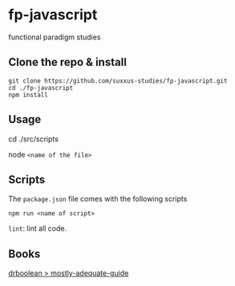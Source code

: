 # fp-javascript

functional paradigm studies

## Clone the repo & install
```
git clone https://github.com/suxxus-studies/fp-javascript.git
cd ./fp-javascript
npm install
```

## Usage
cd ./src/scripts

node `<name of the file>`

## Scripts
The `package.json` file comes with the following scripts

`npm run <name of script>`

`lint`: lint all code.

## Books
[drboolean > mostly-adequate-guide](https://www.gitbook.com/book/drboolean/mostly-adequate-guide/details)
